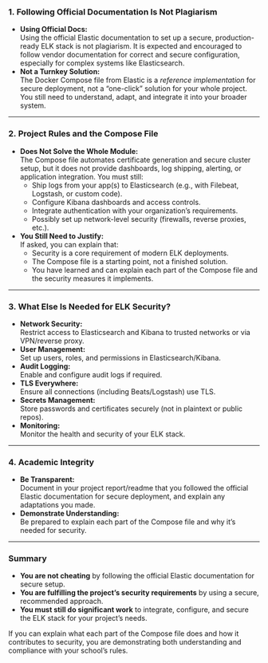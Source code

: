 
### 1. **Following Official Documentation Is Not Plagiarism**

- **Using Official Docs:**  
    Using the official Elastic documentation to set up a secure, production-ready ELK stack is not plagiarism. It is expected and encouraged to follow vendor documentation for correct and secure configuration, especially for complex systems like Elasticsearch.
- **Not a Turnkey Solution:**  
    The Docker Compose file from Elastic is a _reference implementation_ for secure deployment, not a “one-click” solution for your whole project. You still need to understand, adapt, and integrate it into your broader system.

---

### 2. **Project Rules and the Compose File**

- **Does Not Solve the Whole Module:**  
    The Compose file automates certificate generation and secure cluster setup, but it does not provide dashboards, log shipping, alerting, or application integration. You must still:
    - Ship logs from your app(s) to Elasticsearch (e.g., with Filebeat, Logstash, or custom code).
    - Configure Kibana dashboards and access controls.
    - Integrate authentication with your organization’s requirements.
    - Possibly set up network-level security (firewalls, reverse proxies, etc.).
- **You Still Need to Justify:**  
    If asked, you can explain that:
    - Security is a core requirement of modern ELK deployments.
    - The Compose file is a starting point, not a finished solution.
    - You have learned and can explain each part of the Compose file and the security measures it implements.

---

### 3. **What Else Is Needed for ELK Security?**

- **Network Security:**  
    Restrict access to Elasticsearch and Kibana to trusted networks or via VPN/reverse proxy.
- **User Management:**  
    Set up users, roles, and permissions in Elasticsearch/Kibana.
- **Audit Logging:**  
    Enable and configure audit logs if required.
- **TLS Everywhere:**  
    Ensure all connections (including Beats/Logstash) use TLS.
- **Secrets Management:**  
    Store passwords and certificates securely (not in plaintext or public repos).
- **Monitoring:**  
    Monitor the health and security of your ELK stack.

---

### 4. **Academic Integrity**

- **Be Transparent:**  
    Document in your project report/readme that you followed the official Elastic documentation for secure deployment, and explain any adaptations you made.
- **Demonstrate Understanding:**  
    Be prepared to explain each part of the Compose file and why it’s needed for security.

---

### **Summary**

- **You are not cheating** by following the official Elastic documentation for secure setup.
- **You are fulfilling the project’s security requirements** by using a secure, recommended approach.
- **You must still do significant work** to integrate, configure, and secure the ELK stack for your project’s needs.

If you can explain what each part of the Compose file does and how it contributes to security, you are demonstrating both understanding and compliance with your school’s rules.